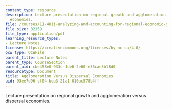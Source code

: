 ```yaml
---
content_type: resource
description: Lecture presentation on regional growth and agglomeration versus dispersal
  economies.
file: /courses/11-481j-analyzing-and-accounting-for-regional-economic-growth-spring-2009/93ee7d96cf04bea321a1010ac578b4ff_MIT11_481Js09_lec09a.pdf
file_size: 82159
file_type: application/pdf
learning_resource_types:
- Lecture Notes
license: https://creativecommons.org/licenses/by-nc-sa/4.0/
ocw_type: OCWFile
parent_title: Lecture Notes
parent_type: CourseSection
parent_uid: cbe458e0-933c-1de6-2e60-e36cae5b18d0
resourcetype: Document
title: Agglomeration Versus Dispersal Economies
uid: 93ee7d96-cf04-bea3-21a1-010ac578b4ff
---
```

Lecture presentation on regional growth and agglomeration versus dispersal economies.